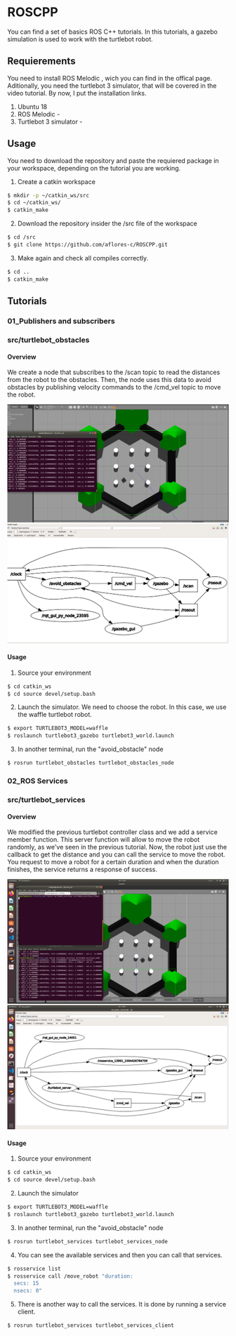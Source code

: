 # ROSCPP
You can find a set of basics ROS C++ tutorials. 
In this tutorials, a gazebo simulation is used to work with the turtlebot robot.

## Requierements
You need to install ROS Melodic , wich you can find in the offical page. Aditionally, you need the turtlebot 3 simulator, that will be covered in the video tutorial.
By now, I put the installation links.
1. Ubuntu 18  
2. ROS Melodic - 
3. Turtlebot 3 simulator - 

## Usage 
You need to download the repository and paste the requiered package in your workspace, depending on the tutorial you are working.
1. Create a catkin workspace
```sh
$ mkdir -p ~/catkin_ws/src
$ cd ~/catkin_ws/
$ catkin_make
```
2. Download the repository insider the /src file of the workspace
```sh
$ cd /src
$ git clone https://github.com/aflores-c/ROSCPP.git
```
3. Make again and check all compiles correctly.
```sh
$ cd ..
$ catkin_make
``` 
## Tutorials

### 01_Publishers and subscribers
### src/turtlebot_obstacles
#### Overview
We create a node that subscribes to the /scan topic to read the distances from the robot to the obstacles.
Then, the node uses this data to avoid obstacles by publishing velocity commands to the /cmd_vel topic to move the robot.

[turtlebot_gazebo]: ./images/turtlebot_obst_avoid.png
[topics_graph]: ./images/rqt_graph.png

![alt text][turtlebot_gazebo]
![alt text][topics_graph]

#### Usage 
1. Source your environment
```sh
$ cd catkin_ws
$ cd source devel/setup.bash
```
2. Launch the simulator. We need to choose the robot. In this case, we use the waffle turtlebot robot. 
```sh
$ export TURTLEBOT3_MODEL=waffle
$ roslaunch turtlebot3_gazebo turtlebot3_world.launch
```
3. In another terminal, run the "avoid_obstacle" node
```sh
$ rosrun turtlebot_obstacles turtlebot_obstacles_node
```
### 02_ROS Services
### src/turtlebot_services
#### Overview
We modified the previous turtlebot controller class and we add a service member function. This server function will allow to move the robot randomly, as we've seen in the previous tutorial. Now, the robot just use the callback to get the distance and you can call the service to move the robot. You request to move a robot for a certain duration and when the duration finishes, the service returns a response of success. 

[turtlebot_gazebo_2]: ./images/services.png
[topics_graph_2]: ./images/rqt_services.png

![alt text][turtlebot_gazebo_2]
![alt text][topics_graph_2]

#### Usage 
1. Source your environment
```sh
$ cd catkin_ws
$ cd source devel/setup.bash
```
2. Launch the simulator
```sh
$ export TURTLEBOT3_MODEL=waffle
$ roslaunch turtlebot3_gazebo turtlebot3_world.launch
```
3. In another terminal, run the "avoid_obstacle" node
```sh
$ rosrun turtlebot_services turtlebot_services_node
```
4. You can see the available services and then you can call that services.
```sh
$ rosservice list
$ rosservice call /move_robot "duration:
  secs: 15
  nsecs: 0" 
```
5. There is another way to call the services. It is done by running a service client.
```sh
$ rosrun turtlebot_services turtlebot_services_client 
```
